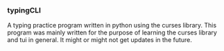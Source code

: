 ### typingCLI

A typing practice program written in python using the curses library.
This program was mainly written for the purpose of learning the curses library and tui in general.
It might or might not get updates in the future.

